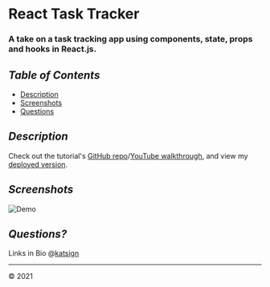 # React Task Tracker

### A take on a task tracking app using components, state, props and hooks in React.js.

## *Table of Contents*

- [Description](#description)
- [Screenshots](#screenshots)
- [Questions](#questions)

## *Description*

Check out the tutorial's [GitHub repo](https://github.com/bradtraversy/react-crash-2021)/[YouTube walkthrough](https://youtu.be/w7ejDZ8SWv8), and view my [deployed version](path).

## *Screenshots*

![Demo](path)

## *Questions?*
Links in Bio @[katsign](https://github.com/katsign)

---
&copy; 2021